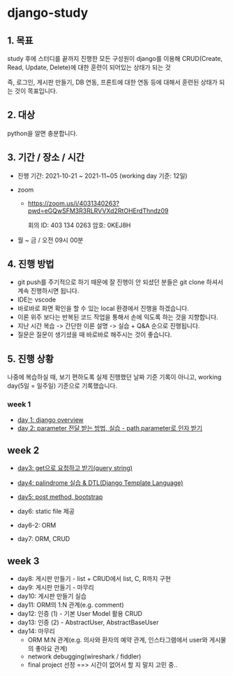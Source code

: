 # django-study





## 1. 목표

study 후에 스터디를 끝까지 진행한 모든 구성원이 django를 이용해 CRUD(Create, Read, Update, Delete)에 대한 훈련이 되어있는 상태가 되는 것

즉, 로그인, 게시판 만들기, DB 연동, 프론트에 대한 연동 등에 대해서 훈련된 상태가 되는 것이 목표입니다.



## 2. 대상

python을 알면 충분합니다.



## 3. 기간 / 장소 / 시간

- 진행 기간: 2021-10-21 ~ 2021-11~05 (working day 기준: 12일)

- zoom

  - https://zoom.us/j/4031340263?pwd=eGQwSFM3R3RLRVVXd2RtOHErdThndz09

    회의 ID: 403 134 0263
    암호: 0KEJ8H

- 월 ~ 금 / 오전 09시 00분



## 4. 진행 방법

- git push를 주기적으로 하기 때문에 잘 진행이 안 되셨던 분들은 git clone 하셔서 계속 진행하시면 됩니다.
- IDE는 vscode
- 바로바로 화면 확인을 할 수 있는 local 환경에서 진행을 하겠습니다.
- 이론 위주 보다는 반복된 코드 작업을 통해서 손에 익도록 하는 것을 지향합니다.
- 지난 시간 복습 -> 간단한 이론 설명 -> 실습 + Q&A 순으로 진행됩니다.
- 질문은 질문이 생기셨을 때 바로바로 해주시는 것이 좋습니다.



## 5. 진행 상황

나중에 복습하실 때, 보기 편하도록 실제 진행했던 날짜 기준 기록이 아니고, working day(5일 = 일주일) 기준으로 기록했습니다.

### week 1

- [day 1: django overview](day01/README.md)
- [day 2: parameter 전달 받는 방법, 실습 - path parameter로 인자 받기](day02/README.md)

## week 2

- [day3: get으로 요청하고 받기(query string)](day03/README.md)
- [day4: palindrome 실습 & DTL(Django Template Language)](day04/README.md)
- [day5: post method, bootstrap](day05/README.md)

- day6: static file 제공
- day6-2: ORM
- day7: ORM, CRUD

## week 3

- day8: 게시판 만들기 - list + CRUD에서 list, C, R까지 구현
- day9: 게시판 만들기 - 마무리
- day10: 게시판 만들기 실습
- day11: ORM의 1:N 관계(e.g. comment)
- day12: 인증 (1) - 기본 User Model 활용 CRUD
- day13: 인증 (2) - AbstractUser, AbstractBaseUser
- day14: 마무리
  - ORM M:N 관계(e.g. 의사와 환자의 예약 관계, 인스타그램에서 user와 게시물의 좋아요 관계)
  - network debugging(wireshark / fiddler)
  - final project 선정 ==> 시간이 없어서 할 지 말지 고민 중..

